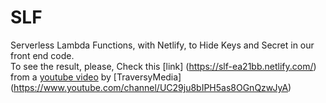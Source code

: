 # SLF
Serverless Lambda Functions, with Netlify, to Hide Keys and Secret in our front end code.  
To see the result, please, Check this [link] (https://slf-ea21bb.netlify.com/)
from a [youtube video](https://www.youtube.com/watch?v=drJwMlD9Mjo) by [TraversyMedia] (https://www.youtube.com/channel/UC29ju8bIPH5as8OGnQzwJyA)
